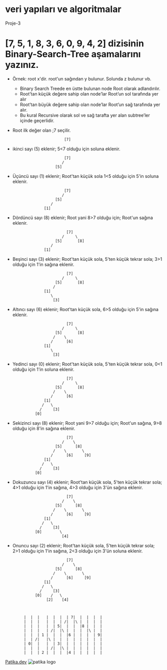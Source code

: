 # veri yapıları ve algoritmalar
Proje-3

# [7, 5, 1, 8, 3, 6, 0, 9, 4, 2] dizisinin Binary-Search-Tree aşamalarını yazınız.

* Örnek: root x'dir. root'un sağından y bulunur. Solunda z bulunur vb.

    
    - Binary Search Treede en üstte bulunan node Root olarak adlandırılır.
    - Root’tan küçük değere sahip olan node’lar Root’un sol tarafında yer alır
    - Root’tan büyük değere sahip olan node’lar Root’un sağ tarafında yer alır.
    - Bu kural Recursive olarak sol ve sağ tarafta yer alan subtree’ler içinde geçerlidir.

* Root ilk değer olan ;7 seçilir.

                             [7]
* ikinci sayı (5) eklenir; 5<7 olduğu için soluna eklenir.
                             
                             [7]
                            /    
                         [5] 
* Üçüncü sayı (1) eklenir; Root'tan küçük sola 1<5 olduğu için 5'in soluna eklenir.
                             
                             [7]
                            /    
                         [5]            
                       /                         
                    [1]
* Dördüncü sayı (8) eklenir; Root yani 8>7 olduğu için; Root'un sağına eklenir.
                             
                              [7]
                            /     \
                         [5]       [8]     
                       /                         
                    [1]
* Beşinci sayı (3) eklenir; Root'tan küçük sola, 5'ten küçük tekrar sola; 3>1 olduğu için 1'in sağına eklenir.
                              
                              [7]
                            /     \
                         [5]       [8]  
                        /                            
                    [1]
                       \
                        [3]
* Altıncı sayı (6) eklenir; Root'tan küçük sola, 6>5 olduğu için 5'in sağına eklenir.
                              
                              [7]
                            /     \
                         [5]       [8]  
                        /    \
                       /      [6]                    
                    [1]
                       \
                        [3]
* Yedinci sayı (0) eklenir; Root'tan küçük sola, 5'ten küçük tekrar sola, 0<1 olduğu için 1'in soluna eklenir.
                              
                              [7]
                            /     \
                         [5]       [8]  
                        /    \
                       /      [6]                    
                    [1]
                   /   \
                  /     [3]
                [0] 
* Sekizinci sayı (8) eklenir; Root yani 9>7 olduğu için; Root'un sağına, 9>8 olduğu için 8'in sağına eklenir.
                             
                              [7]
                            /    \
                         [5]      [8]  
                        /    \       \
                       /      [6]     [9]               
                    [1]
                   /   \
                  /     [3]
                [0] 
* Dokuzuncu sayı (4) eklenir; Root'tan küçük sola, 5'ten küçük tekrar sola; 4>1 olduğu için 1'in sağına, 4>3 olduğu için 3'ün sağına eklenir.
                              
                              [7]
                            /    \
                         [5]      [8]  
                        /    \       \
                       /      [6]     [9]               
                    [1]
                   /   \
                  /     [3]
                [0]        \
                            [4]
* Onuncu sayı (2) eklenir; Root'tan küçük sola, 5'ten küçük tekrar sola; 2>1 olduğu için 1'in sağına, 2<3 olduğu için 3'ün soluna eklenir.
                              
                              [7]
                            /    \
                         [5]      [8]  
                        /    \       \
                       /      [6]     [9]               
                    [1]
                   /   \
                  /     [3]
                [0]    /   \
                     [2]    [4]     



           |  |  |   |  |  |  | 7|  |  |  |  |  
           |  |  |   |  |  | /|  |\ |  |  |  | 
           |  |  |   |  | 5|  |  |  |8 |  |  | 
           |  |  |   | /|  |\ |  |  |  |\ |  | 
           |  |  | 1 |  |  |  |6 |  |  |  | 9|
           |  | /|   |\ |  |  |  |  |  |  |  |
           | 0|  |   |  | 3|  |  |  |  |  |  |
           |  |  |   | /|  |\ |  |  |  |  |  |
           |  |  | 2 |  |  |  |4 |  |  |  |  |



[Patika.dev](https://www.patika.dev/tr)
![patika logo](https://global-uploads.webflow.com/6097e0eca1e87557da031fef/609859a191abe5d64b17fed3_Patika%20logo.png)
